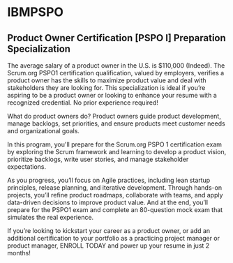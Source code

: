 # IBMPSPO
## Product Owner Certification [PSPO I] Preparation Specialization

The average salary of a product owner in the U.S. is $110,000 (Indeed). The Scrum.org PSPO1 certification qualification, valued by employers, verifies a product owner has the skills to maximize product value and deal with stakeholders they are looking for.  This specialization is ideal if you’re aspiring to be a product owner or looking to enhance your resume with a recognized credential. No prior experience required! 

What do product owners do? Product owners guide product development, manage backlogs, set priorities, and ensure products meet customer needs and organizational goals. 

In this program, you'll prepare for the Scrum.org PSPO 1 certification exam by exploring the Scrum framework and learning to develop a product vision, prioritize backlogs, write user stories, and manage stakeholder expectations. 

As you progress, you’ll focus on Agile practices, including lean startup principles, release planning, and iterative development. Through hands-on projects, you’ll refine product roadmaps, collaborate with teams, and apply data-driven decisions to improve product value. And at the end, you’ll prepare for the PSPO1 exam and complete an 80-question mock exam that simulates the real experience. 

If you’re looking to kickstart your career as a product owner, or add an additional certification to your portfolio as a practicing project manager or product manager, ENROLL TODAY and power up your resume in just 2 months!
